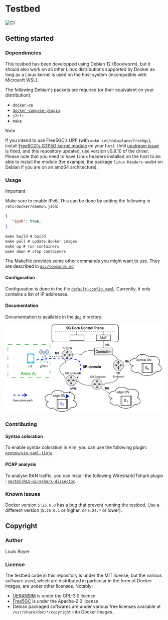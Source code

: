 # Testbed
![CI](https://github.com/nextmn/testbed/actions/workflows/main.yml/badge.svg)

## Getting started
### Dependencies
This testbed has been developped using Debian 12 (Bookworm), but it should also work on all other Linux distributions supported by Docker as long as a Linux kernel is used on the host system (incompatible with Microsoft WSL).

The following Debian's packets are required (or their equivalent on your distribution):
- [`docker-ce`](https://docs.docker.com/engine/install/debian/#install-using-the-repository)
- [`docker-compose-plugin`](https://docs.docker.com/compose/install/linux/#install-using-the-repository)
- `j2cli`
- `make`

>[!NOTE]
> If you intend to use Free5GC’s UPF (with `make set/dataplane/free5gc`),
> install [Free5CG's GTP5G kernel module](https://github.com/free5gc/gtp5g) on your host.
> Until [upstream issue](https://github.com/free5gc/go-upf/issues/53) is fixed, and this repository updated, use version v0.8.10 of the driver.
> Please note that you need to have Linux headers installed on the host to be able to install the module
> (for example, the package `linux-headers-amd64` on Debian if you are on an amd64 architecture).


### Usage
> [!IMPORTANT]
> Make sure to enable IPv6.
This can be done by adding the following in `/etc/docker/daemon.json`:
 ```json
{
	"ipv6": true,
}
```

```text
make build # build
make pull # update docker images
make up # run containers
make down # stop containers
```

The Makefile provides some other commands you might want to use. They are described in [`doc/commands.md`](doc/commands.md)

#### Configuration
Configuration is done in the file [`default-config.yaml`](./default-config.yaml). Currently, it only contains a list of IP addresses.

#### Documentation
Documentation is available in the [`doc`](./doc) directory.

![edge intance access through SRv6](./doc/img/edge-instance-access-through-srv6.svg)

### Contributing
#### Syntax coloration
To enable syntax coloration in Vim, you can use the following plugin: [`nextmn/vim-yaml-jinja`](https://github.com/nextmn/vim-yaml-jinja).

#### PCAP analysis
To analyse RAN traffic, you can install the following Wireshark/Tshark plugin : [`nextmn/RLS-wireshark-dissector`](https://github.com/nextmn/RLS-wireshark-dissector).

### Known issues
Docker version `5:25.0.0` has [a bug](https://github.com/moby/moby/issues/47120) that prevent running the testbed. Use a different version (`5:25.0.1` or higher, or `5:24.*` or lower).

## Copyright
### Author
Louis Royer

### License
The testbed code in this repository is under the MIT license, but the various software used, which are distributed in particular in the form of Docker images, are under other licenses.
Notably:
- [UERANSIM](https://github.com/aligungr/UERANSIM) is under the GPL-3.0 license
- [Free5GC](https://github.com/free5gc) is under the Apache-2.0 license
- Debian packaged softwares are under various free licenses available at `/usr/share/doc/*/copyright` into Docker images.
